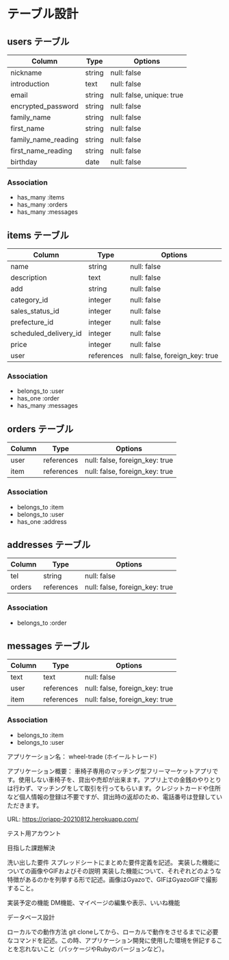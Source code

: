# テーブル設計

## users テーブル
| Column              | Type   | Options      |
| ------------------  | ------ | -----------  |
| nickname            | string | null: false  |
| introduction        | text   | null: false |
| email               | string | null: false, unique: true |
| encrypted_password  | string | null: false  |
| family_name         | string | null: false  |
| first_name          | string | null: false  |
| family_name_reading | string | null: false  |
| first_name_reading  | string | null: false  |
| birthday            | date   | null: false  |
### Association
- has_many :items
- has_many :orders
- has_many :messages

## items テーブル
| Column                 | Type       | Options     |
| ---------------------- | ---------- | ----------- |
| name                   | string     | null: false |
| description            | text       | null: false |
| add                    | string     | null: false |
| category_id            | integer    | null: false |
| sales_status_id        | integer    | null: false |
| prefecture_id          | integer    | null: false |
| scheduled_delivery_id  | integer    | null: false |
| price                  | integer    | null: false |
| user                   | references | null: false, foreign_key: true |
### Association
- belongs_to :user
- has_one :order
- has_many :messages

## orders テーブル
| Column       | Type       | Options                        |
| -----------  | ---------- | ------------------------------ |
| user         | references | null: false, foreign_key: true |
| item         | references | null: false, foreign_key: true |
### Association
- belongs_to :item
- belongs_to :user
- has_one :address

## addresses テーブル
| Column         | Type     | Options     |
| -----------    | -------- | ----------- |
| tel            | string   | null: false |
| orders         |references| null: false, foreign_key: true |
### Association
- belongs_to :order

## messages テーブル
| Column          | Type       | Options     |
| --------------- | ---------- | ----------- |
| text            | text       | null: false |
| user            | references | null: false, foreign_key: true |
| item            | references | null: false, foreign_key: true |
### Association
- belongs_to :item
- belongs_to :user




アプリケーション名：	wheel-trade (ホイールトレード)

アプリケーション概要：	車椅子専用のマッチング型フリーマーケットアプリです。使用しない車椅子を、貸出や売却が出来ます。アプリ上での金銭のやりとりは行わず、マッチングをして取引を行ってもらいます。クレジットカードや住所など個人情報の登録は不要ですが、貸出時の返却のため、電話番号は登録していただきます。

URL:	https://oriapp-20210812.herokuapp.com/

テスト用アカウント	

目指した課題解決	

洗い出した要件	スプレッドシートにまとめた要件定義を記述。
実装した機能についての画像やGIFおよびその説明	実装した機能について、それぞれどのような特徴があるのかを列挙する形で記述。画像はGyazoで、GIFはGyazoGIFで撮影すること。

実装予定の機能	DM機能、マイページの編集や表示、いいね機能

データベース設計	

ローカルでの動作方法	git cloneしてから、ローカルで動作をさせるまでに必要なコマンドを記述。この時、アプリケーション開発に使用した環境を併記することを忘れないこと（パッケージやRubyのバージョンなど）。